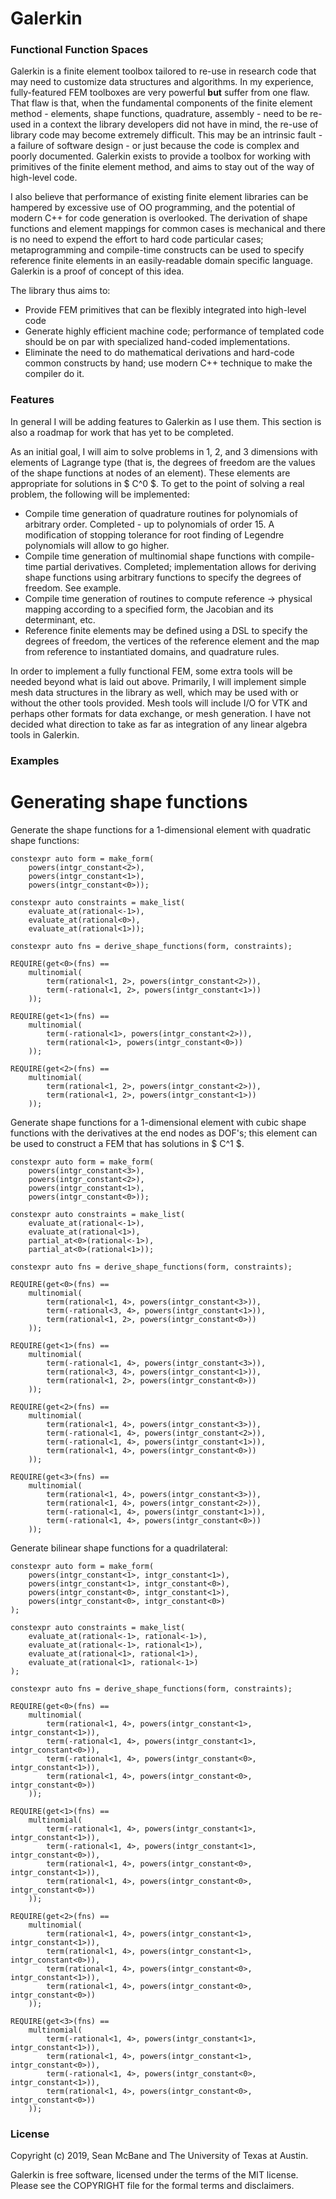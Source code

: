 Galerkin
========
### Functional Function Spaces

Galerkin is a finite element toolbox tailored to re-use in research code that
may need to customize data structures and algorithms. In my experience,
fully-featured FEM toolboxes are very powerful __but__ suffer from one flaw.
That flaw is that, when the fundamental components of the finite element
method - elements, shape functions, quadrature, assembly - need to be re-used
in a context the library developers did not have in mind, the re-use of
library code may become extremely difficult. This may be an intrinsic fault -
a failure of software design - or just because the code is complex and poorly
documented. Galerkin exists to provide a toolbox for working with primitives
of the finite element method, and aims to stay out of the way of high-level
code.

I also believe that performance of existing finite element libraries can be
hampered by excessive use of OO programming, and the potential of modern
C++ for code generation is overlooked. The derivation of shape functions and
element mappings for common cases is mechanical and there is no need to
expend the effort to hard code particular cases; metaprogramming and
compile-time constructs can be used to specify reference finite elements
in an easily-readable domain specific language. Galerkin is a proof of
concept of this idea.

The library thus aims to:

- Provide FEM primitives that can be flexibly integrated into high-level code
- Generate highly efficient machine code; performance of templated code should
be on par with specialized hand-coded implementations.
- Eliminate the need to do mathematical derivations and hard-code common
constructs by hand; use modern C++ technique to make the compiler do it.

### Features
In general I will be adding features to Galerkin as I use them. This section is
also a roadmap for work that has yet to be completed.

As an initial goal, I will aim to solve problems in 1, 2, and 3 dimensions with
elements of Lagrange type (that is, the degrees of freedom are the values of
the shape functions at nodes of an element). These elements are appropriate for
solutions in $ C^0 $. To get to the point of solving a real problem, the
following will be implemented:

- Compile time generation of quadrature routines for polynomials of arbitrary
  order. Completed - up to polynomials of order 15. A modification of stopping
  tolerance for root finding of Legendre polynomials will allow to go higher.
- Compile time generation of multinomial shape functions with compile-time
  partial derivatives. Completed; implementation allows for deriving shape
  functions using arbitrary functions to specify the degrees of freedom. See
  example.
- Compile time generation of routines to compute reference -> physical mapping
  according to a specified form, the Jacobian and its determinant, etc.
- Reference finite elements may be defined using a DSL to specify the degrees
  of freedom, the vertices of the reference element and the map from reference
  to instantiated domains, and quadrature rules.

In order to implement a fully functional FEM, some extra tools will be needed
beyond what is laid out above. Primarily, I will implement simple mesh data
structures in the library as well, which may be used with or without the other
tools provided. Mesh tools will include I/O for VTK and perhaps other formats
for data exchange, or mesh generation. I have not decided what direction to
take as far as integration of any linear algebra tools in Galerkin.

### Examples

# Generating shape functions

Generate the shape functions for a 1-dimensional element with quadratic shape
functions:

    constexpr auto form = make_form(
        powers(intgr_constant<2>),
        powers(intgr_constant<1>),
        powers(intgr_constant<0>));

    constexpr auto constraints = make_list(
        evaluate_at(rational<-1>),
        evaluate_at(rational<0>),
        evaluate_at(rational<1>));
        
    constexpr auto fns = derive_shape_functions(form, constraints);

    REQUIRE(get<0>(fns) ==
        multinomial(
            term(rational<1, 2>, powers(intgr_constant<2>)),
            term(-rational<1, 2>, powers(intgr_constant<1>))
        ));

    REQUIRE(get<1>(fns) ==
        multinomial(
            term(-rational<1>, powers(intgr_constant<2>)),
            term(rational<1>, powers(intgr_constant<0>))
        ));

    REQUIRE(get<2>(fns) ==
        multinomial(
            term(rational<1, 2>, powers(intgr_constant<2>)),
            term(rational<1, 2>, powers(intgr_constant<1>))
        ));

Generate shape functions for a 1-dimensional element with cubic shape
functions with the derivatives at the end nodes as DOF's; this element can be
used to construct a FEM that has solutions in $ C^1 $.

    constexpr auto form = make_form(
        powers(intgr_constant<3>),
        powers(intgr_constant<2>),
        powers(intgr_constant<1>),
        powers(intgr_constant<0>));

    constexpr auto constraints = make_list(
        evaluate_at(rational<-1>),
        evaluate_at(rational<1>),
        partial_at<0>(rational<-1>),
        partial_at<0>(rational<1>));

    constexpr auto fns = derive_shape_functions(form, constraints);

    REQUIRE(get<0>(fns) ==
        multinomial(
            term(rational<1, 4>, powers(intgr_constant<3>)),
            term(-rational<3, 4>, powers(intgr_constant<1>)),
            term(rational<1, 2>, powers(intgr_constant<0>))
        ));

    REQUIRE(get<1>(fns) ==
        multinomial(
            term(-rational<1, 4>, powers(intgr_constant<3>)),
            term(rational<3, 4>, powers(intgr_constant<1>)),
            term(rational<1, 2>, powers(intgr_constant<0>))
        ));

    REQUIRE(get<2>(fns) ==
        multinomial(
            term(rational<1, 4>, powers(intgr_constant<3>)),
            term(-rational<1, 4>, powers(intgr_constant<2>)),
            term(-rational<1, 4>, powers(intgr_constant<1>)),
            term(rational<1, 4>, powers(intgr_constant<0>))
        ));

    REQUIRE(get<3>(fns) ==
        multinomial(
            term(rational<1, 4>, powers(intgr_constant<3>)),
            term(rational<1, 4>, powers(intgr_constant<2>)),
            term(-rational<1, 4>, powers(intgr_constant<1>)),
            term(-rational<1, 4>, powers(intgr_constant<0>))
        ));

Generate bilinear shape functions for a quadrilateral:

    constexpr auto form = make_form(
        powers(intgr_constant<1>, intgr_constant<1>),
        powers(intgr_constant<1>, intgr_constant<0>),
        powers(intgr_constant<0>, intgr_constant<1>),
        powers(intgr_constant<0>, intgr_constant<0>)
    );

    constexpr auto constraints = make_list(
        evaluate_at(rational<-1>, rational<-1>),
        evaluate_at(rational<-1>, rational<1>),
        evaluate_at(rational<1>, rational<1>),
        evaluate_at(rational<1>, rational<-1>)
    );

    constexpr auto fns = derive_shape_functions(form, constraints);

    REQUIRE(get<0>(fns) ==
        multinomial(
            term(rational<1, 4>, powers(intgr_constant<1>, intgr_constant<1>)),
            term(-rational<1, 4>, powers(intgr_constant<1>, intgr_constant<0>)),
            term(-rational<1, 4>, powers(intgr_constant<0>, intgr_constant<1>)),
            term(rational<1, 4>, powers(intgr_constant<0>, intgr_constant<0>))
        ));

    REQUIRE(get<1>(fns) ==
        multinomial(
            term(-rational<1, 4>, powers(intgr_constant<1>, intgr_constant<1>)),
            term(-rational<1, 4>, powers(intgr_constant<1>, intgr_constant<0>)),
            term(rational<1, 4>, powers(intgr_constant<0>, intgr_constant<1>)),
            term(rational<1, 4>, powers(intgr_constant<0>, intgr_constant<0>))
        ));

    REQUIRE(get<2>(fns) ==
        multinomial(
            term(rational<1, 4>, powers(intgr_constant<1>, intgr_constant<1>)),
            term(rational<1, 4>, powers(intgr_constant<1>, intgr_constant<0>)),
            term(rational<1, 4>, powers(intgr_constant<0>, intgr_constant<1>)),
            term(rational<1, 4>, powers(intgr_constant<0>, intgr_constant<0>))
        ));

    REQUIRE(get<3>(fns) ==
        multinomial(
            term(-rational<1, 4>, powers(intgr_constant<1>, intgr_constant<1>)),
            term(rational<1, 4>, powers(intgr_constant<1>, intgr_constant<0>)),
            term(-rational<1, 4>, powers(intgr_constant<0>, intgr_constant<1>)),
            term(rational<1, 4>, powers(intgr_constant<0>, intgr_constant<0>))
        ));

### License
Copyright (c) 2019, Sean McBane and The University of Texas at Austin.

Galerkin is free software, licensed under the terms of the MIT license. Please
see the COPYRIGHT file for the formal terms and disclaimers.
